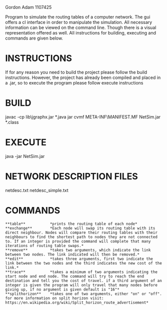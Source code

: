Gordon Adam
1107425

Program to simulate the routing tables of a computer network. The gui offers a cl interface in order to manipulate the simulation. All necessary information can be viewed on the command line. Though there is a visual representation offered as well. All instructions for building, executing and commands are given below.

INSTRUCTIONS
============
If for any reason you need to build the project please follow the build instructions.
However, the project has already been compiled and placed in a .jar, so to execute the program please follow execute instructions

BUILD
=====
javac -cp lib\jgraphx.jar *.java
jar cvmf META-INF\MANIFEST.MF NetSim.jar *.class

EXECUTE
=======
java -jar NetSim.jar <Network Description File>


NETWORK DESCRIPTION FILES
=========================
netdesc.txt
netdesc_simple.txt

COMMANDS
========
	**table**			*prints the routing table of each node*
	**exchange**		*Each node will swap its routing table with its direct neighbour. Nodes will compare their routing tables with their neighbours to find the shortest path to nodes they are not connected to. If an integer is provided the command will complete that many iterations of routing table swaps.*
	**remove**			*takes two arguments, which indicate the link between two nodes. The link indicated will then be removed.*
	**edit**			*takes three arguments, first two indicate the link between the two nodes and the third indicates the new cost of the link.*
	**trace**			*takes a minimum of two arguments indicating the start node and end node. The command will try to reach the end destination and tell you the cost of travel. if a third argument of an integer is given the program will only travel that many nodes before giving up, if no argument is given default is "16"*
	**splithorizon**	*takes one of two arguments, either "on" or "off". for more information on split horizon visit: https://en.wikipedia.org/wiki/Split_horizon_route_advertisement*